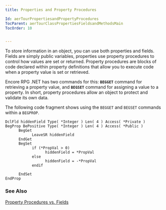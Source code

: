 ```yaml
---
title: Properties and Property Procedures

Id: aerTourPropertiesandPropertyProcedures
TocParent: aerTourClassPropertiesFieldsandMethodsMain
TocOrder: 10


---
```


To store information in an object, you can use both properties and fields. Fields are simply public variables, properties use property procedures to control how values are set or returned. Property procedures are blocks of code declared within property definitions that allow you to execute code when a property value is set or retrieved. 

Encore RPG .NET has two commands for this: **```BEGGET```** command for retrieving a property value, and **```BEGSET```** command for assigning a value to a property. In short, property procedures allow an object to protect and validate its own data. 

The following code fragment shows using the ```BEGGET``` and ```BEGSET``` commands within a ```BEGPROP```. 

```
DclFld hiddenField Type( *Integer ) Len( 4 ) Access( *Private )
BegProp BePositive Type( *Integer ) Len( 4 ) Access( *Public )
      BegGet
            LeaveSR hiddenField
      EndGet     
      BegSet 
            if (*PropVal > 0)
                  hiddenField = *PropVal
            else
                  hiddenField = -*PropVal
            endif

      EndSet
EndProp
```

### See Also
[Property Procedures vs. Fields](PropertyProceduresvsFields.html) 
